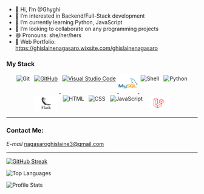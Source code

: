 
- 👋 Hi, I’m @Ghyghi
- 👀 I’m interested in Backend/Full-Stack development
- 🌱 I’m currently learning Python, JavaScript
- 💞️ I’m looking to collaborate on any programming projects
- 😄 Pronouns: she/her/hers
- 💾 Web Portfolio: https://ghislainenagasaro.wixsite.com/ghislainenagasaro

### My Stack

<p align="center">
<img  src="https://cdn.jsdelivr.net/gh/devicons/devicon/icons/git/git-original.svg" alt="Git"  height="40" style="vertical-align:top; margin:4px">
<a href="https://github.com/Ghyghi" target="_blank" rel="noreferrer"> 
<img  src="https://encrypted-tbn0.gstatic.com/images?q=tbn:ANd9GcSuZ3SKA8cR3JS27Y_ijrqVSHjoDKjM_bhK7Q&usqp=CAU" alt="GitHub"  height="40" style="vertical-align:top;   margin:4px">
</a>
<a href="https://cdn.jsdelivr.net/gh/devicons/devicon/icons/vscode/vscode-original.svg" target="_blank" rel="noreferrer">
<img src="https://cdn.jsdelivr.net/gh/devicons/devicon/icons/vscode/vscode-original.svg" alt="Visual Studio Code" height="40" style="vertical-align:top; margin:4px">
</a>
<a href="https://raw.githubusercontent.com/devicons/devicon/master/icons/mysql/mysql-original-wordmark.svg" target="_blank" rel="noreferrer"> <img src="https://raw.githubusercontent.com/devicons/devicon/master/icons/mysql/mysql-original-wordmark.svg" alt="MySQL" height="50"/> </a> 
<img src="https://user-images.githubusercontent.com/76790341/190482427-414de214-10ea-4b75-9949-9d2e51c50b09.png" alt="Shell" height="40" style="vertical-align:top; margin:4px">
<img src="https://user-images.githubusercontent.com/76790341/187140476-61664fc5-1562-48a3-a5a5-f2f6d8ac917f.png" alt="Python" height="40" style="vertical-align:top; margin:4px">
<img src="https://github.com/Ghyghi/Ghyghi/blob/main/Flask-1.svg" alt="Flask" height="40" style="vertical-align:top; margin:4px">
<img src="https://user-images.githubusercontent.com/76790341/187141391-bfad1a42-3cc2-4edd-903b-6d362ee63fc2.png" alt="HTML" height="40" style="vertical-align:top; margin:4px">
<img src="https://user-images.githubusercontent.com/76790341/187142293-2280c369-2a56-4dcd-8547-df421d9421fe.png" alt="CSS" height="40" style="vertical-align:top; margin:4px">
<img src="https://user-images.githubusercontent.com/76790341/187142409-fa9b3fc9-8e08-4870-b4d9-a630a3505339.png" alt="JavaScript" height="40" style="vertical-align:top; margin:4px">
<img src="https://github.com/Ghyghi/Ghyghi/blob/main/download.png" alt="Laravel" height="40" style="vertical-align:top; margin:4px">
</p>

---

### Contact Me: <br>

*E-mail* nagasaroghislaine3@gmail.com<br>

---

[![GitHub Streak](https://github-readme-streak-stats.herokuapp.com/?user=Ghyghi)](https://git.io/streak-stats)


![Top Languages](https://github-readme-stats.vercel.app/api/top-langs/?username=Ghyghi&layout=compact)


<img height="200em" src="https://github-profile-summary-cards.vercel.app/api/cards/stats?username=Ghyghi&theme=github" alt="Profile Stats"/>

<!---
Ghyghi/Ghyghi is a ✨ special ✨ repository because its `README.md` (this file) appears on your GitHub profile.
You can click the Preview link to take a look at your changes.
--->
